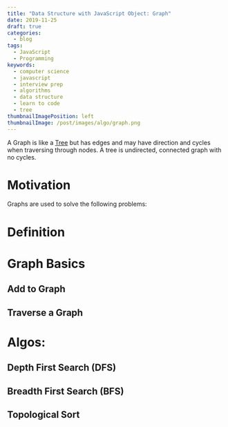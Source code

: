 ```yaml
---
title: "Data Structure with JavaScript Object: Graph"
date: 2019-11-25
draft: true
categories:
  - blog
tags:
  - JavaScript
  - Programming
keywords:
  - computer science
  - javascript
  - interview prep
  - algorithms
  - data structure
  - learn to code
  - tree
thumbnailImagePosition: left
thumbnailImage: /post/images/algo/graph.png
---
```


A Graph is like a [Tree](/data-structure-with-javascript-object-tree/) but has edges and may have direction and cycles when traversing through nodes. A tree is undirected, connected graph with no cycles.

<!--more-->
<!--toc-->

# Motivation

Graphs are used to solve the following problems:

# Definition

# Graph Basics

## Add to Graph

## Traverse a Graph

# Algos:

## Depth First Search (DFS)

## Breadth First Search (BFS)

## Topological Sort
